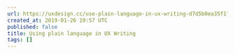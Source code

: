 ```yaml
---
url: https://uxdesign.cc/use-plain-language-in-ux-writing-d7d5b0ea35f1?source=rss----138adf9c44c---4
created_at: 2019-01-26 19:57 UTC
published: false
title: Using plain language in UX Writing
tags: []
---
```



